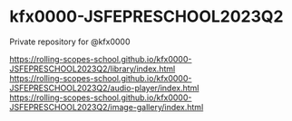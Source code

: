 # kfx0000-JSFEPRESCHOOL2023Q2
Private repository for @kfx0000

https://rolling-scopes-school.github.io/kfx0000-JSFEPRESCHOOL2023Q2/library/index.html
<br>
https://rolling-scopes-school.github.io/kfx0000-JSFEPRESCHOOL2023Q2/audio-player/index.html
<br>
https://rolling-scopes-school.github.io/kfx0000-JSFEPRESCHOOL2023Q2/image-gallery/index.html
